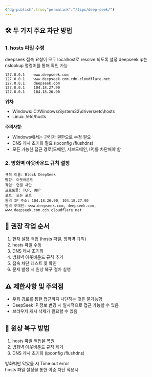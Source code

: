 ```yaml
---
{"dg-publish":true,"permalink":"/tips/deep-seek/"}
---
```



## 🛠️ 두 가지 주요 차단 방법

### 1. hosts 파일 수정

deepseek 접속 요청이 모두 localhost로 resolve 되도록 설정 deepseek ip는 nslookup 명령어를 통해 확인 가능

```
127.0.0.1    www.deepseek.com
127.0.0.1    www.deepseek.com.cdn.cloudflare.net
127.0.0.1    deepseek.com
127.0.0.1    104.18.27.90
127.0.0.1    104.18.26.90
```

**위치**:

- Windows: C:\Windows\System32\drivers\etc\hosts
- Linux: /etc/hosts

**주의사항**:

- Windows에서는 관리자 권한으로 수정 필요
- DNS 캐시 초기화 필요 (ipconfig /flushdns)
- 모든 가능한 접근 경로(도메인, 서브도메인, IP)를 차단해야 함

### 2. 방화벽 아웃바운드 규칙 설정

```
규칙 이름: Block DeepSeek
방향: 아웃바운드
작업: 연결 차단
프로토콜: TCP, UDP
포트: 모든 포트
원격 IP 주소: 104.18.26.90, 104.18.27.90
원격 도메인: www.deepseek.com, deepseek.com, www.deepseek.com.cdn.cloudflare.net
```

## 📝 권장 작업 순서

1. 현재 설정 백업 (hosts 파일, 방화벽 규칙)
2. hosts 파일 수정
3. DNS 캐시 초기화
4. 방화벽 아웃바운드 규칙 추가
5. 접속 차단 테스트 및 확인
6. 문제 발생 시 원상 복구 절차 실행

## ⚠️ 제한사항 및 주의점

- 우회 경로를 통한 접근까지 차단하는 것은 불가능함
- DeepSeek IP 정보 변경 시 일시적으로 접근 가능할 수 있음
- 브라우저 캐시 삭제가 필요할 수 있음

## 🔄 원상 복구 방법

1. hosts 파일 백업본 복원
2. 방화벽 아웃바운드 규칙 제거
3. DNS 캐시 초기화 (ipconfig /flushdns)

방화벽만 막았을 시 Time out error  
hosts 파일 설정을 통한 이중 차단 적용시
